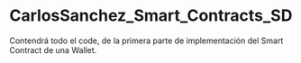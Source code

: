 # CarlosSanchez_Smart_Contracts_SD
Contendrá todo el code, de la primera parte de implementación del Smart Contract de una Wallet.
